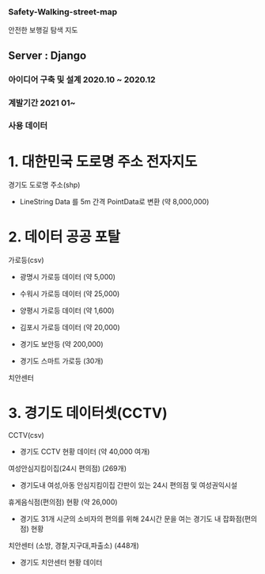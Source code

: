 ### Safety-Walking-street-map
안전한 보행길 탐색 지도

## Server : Django
### 아이디어 구축 및 설계 2020.10 ~ 2020.12

### 계발기간 2021 01~ 

### 사용 데이터

# 1. 대한민국 도로명 주소 전자지도
경기도 도로명 주소(shp)
- LineString Data 를 5m 간격 PointData로 변환 (약 8,000,000)

# 2. 데이터 공공 포탈
가로등(csv)
- 광명시 가로등 데이터 (약 5,000)
- 수워시 가로등 데이터 (약 25,000)
- 양평시 가로등 데이터 (약 1,600)
- 김포시 가로등 데이터 (약 20,000)

- 경기도 보안등        (약 200,000)
- 경기도 스마트 가로등 (30개)


치안센터

# 3. 경기도 데이터셋(CCTV)
CCTV(csv)
- 경기도 CCTV 현황 데이터      (약 40,000 여개)

여성안심지킴이집(24시 편의점)  (269개)
- 경기도내 여성,아동 안심지킴이집 간판이 있는 24시 편의점 및 여성권익시설

휴게음식점(편의점) 현황        (약 26,000)
- 경기도 31개 시군의 소비자의 편의를 위해 24시간 문을 여는 경기도 내 잡화점(편의점) 현황

치안센터 (소방, 경찰,지구대,파출소)    (448개)
- 경기도 치안센터 현황 데이터
